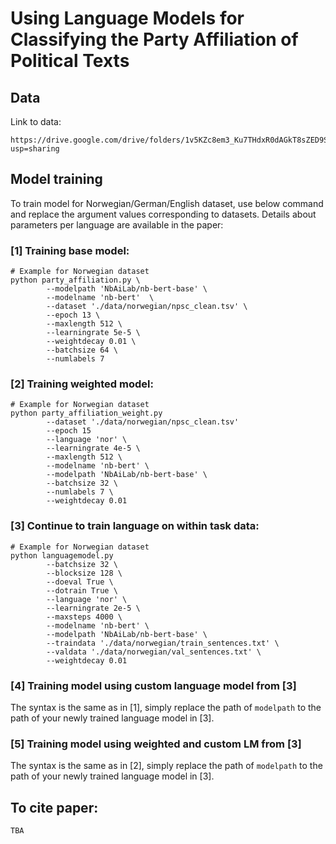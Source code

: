 # Using Language Models for Classifying the Party Affiliation of Political Texts

## Data

Link to data: 
```
https://drive.google.com/drive/folders/1v5KZc8em3_Ku7THdxR0dAGkT8sZED9SD?usp=sharing
```

## Model training

To train model for Norwegian/German/English dataset, use below command and replace the argument values corresponding to datasets. Details about parameters per language are available in the paper:

### [1] Training base model:

```
# Example for Norwegian dataset
python party_affiliation.py \
        --modelpath 'NbAiLab/nb-bert-base' \
        --modelname 'nb-bert'  \
        --dataset './data/norwegian/npsc_clean.tsv' \
        --epoch 13 \
        --maxlength 512 \
        --learningrate 5e-5 \
        --weightdecay 0.01 \
        --batchsize 64 \
        --numlabels 7
```

### [2] Training weighted model:

```
# Example for Norwegian dataset
python party_affiliation_weight.py 
        --dataset './data/norwegian/npsc_clean.tsv'
        --epoch 15
        --language 'nor' \
        --learningrate 4e-5 \
        --maxlength 512 \
        --modelname 'nb-bert' \
        --modelpath 'NbAiLab/nb-bert-base' \
        --batchsize 32 \
        --numlabels 7 \
        --weightdecay 0.01
```

### [3] Continue to train language on within task data:

```
# Example for Norwegian dataset
python languagemodel.py 
        --batchsize 32 \
        --blocksize 128 \
        --doeval True \
        --dotrain True \
        --language 'nor' \
        --learningrate 2e-5 \
        --maxsteps 4000 \
        --modelname 'nb-bert' \
        --modelpath 'NbAiLab/nb-bert-base' \
        --traindata './data/norwegian/train_sentences.txt' \
        --valdata './data/norwegian/val_sentences.txt' \
        --weightdecay 0.01
```

### [4] Training model using custom language model from [3]

The syntax is the same as in [1], simply replace the path of `modelpath` to the path of your newly trained language model in [3].

### [5] Training model using weighted and custom LM from [3]

The syntax is the same as in [2], simply replace the path of `modelpath` to the path of your newly trained language model in [3].

## To cite paper:

```
TBA
```
